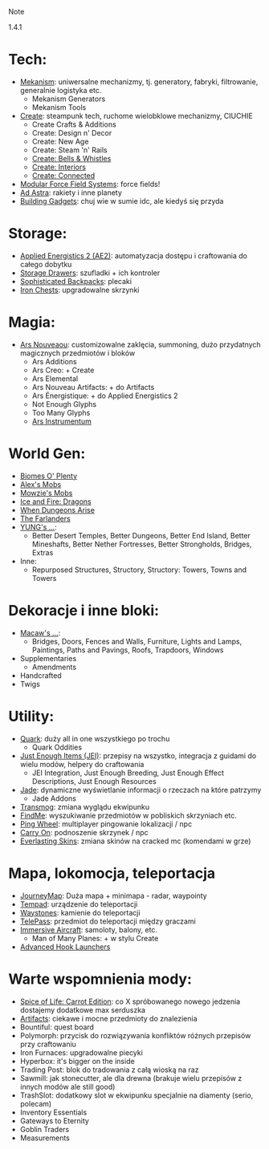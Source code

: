 > [!NOTE]
> 1.4.1

# Tech:

- [Mekanism](<https://www.curseforge.com/minecraft/mc-mods/mekanism>): uniwersalne mechanizmy, tj. generatory, fabryki, filtrowanie, generalnie logistyka etc.
  - Mekanism Generators
  - Mekanism Tools
- [Create](<https://www.curseforge.com/minecraft/mc-mods/create>): steampunk tech, ruchome wielobklowe mechanizmy, CIUCHIE
  - Create Crafts & Additions
  - Create: Design n' Decor
  - Create: New Age
  - Create: Steam 'n' Rails
  - [Create: Bells & Whistles](<https://www.curseforge.com/minecraft/mc-mods/bellsandwhistles>)
  - [Create: Interiors](<https://www.curseforge.com/minecraft/mc-mods/interiors>)
  - [Create: Connected](<https://www.curseforge.com/minecraft/mc-mods/create-connected>)
- [Modular Force Field Systems](<https://www.curseforge.com/minecraft/mc-mods/mffs>): force fields!
- [Ad Astra](<https://www.curseforge.com/minecraft/mc-mods/ad-astra>): rakiety i inne planety
- [Building Gadgets](<https://www.curseforge.com/minecraft/mc-mods/building-gadgets>): chuj wie w sumie idc, ale kiedyś się przyda

# Storage:

- [Applied Energistics 2 (AE2)](<https://www.curseforge.com/minecraft/mc-mods/applied-energistics-2>): automatyzacja dostępu i craftowania do całego dobytku
- [Storage Drawers](<https://www.curseforge.com/minecraft/mc-mods/storage-drawers>): szufladki + ich kontroler
- [Sophisticated Backpacks](<https://www.curseforge.com/minecraft/mc-mods/sophisticated-backpacks>): plecaki
- [Iron Chests](<https://www.curseforge.com/minecraft/mc-mods/iron-chests>): upgradowalne skrzynki

# Magia:

- [Ars Nouveaou](<https://www.curseforge.com/minecraft/mc-mods/ars-nouveau>): customizowalne zaklęcia, summoning, dużo przydatnych magicznych przedmiotów i bloków
  - Ars Additions
  - Ars Creo: + Create
  - Ars Elemental
  - Ars Nouveau Artifacts: + do Artifacts
  - Ars Énergistique: + do Applied Energistics 2
  - Not Enough Glyphs
  - Too Many Glyphs
  - [Ars Instrumentum](<https://www.curseforge.com/minecraft/mc-mods/ars-instrumentum>)

# World Gen:

- [Biomes O' Plenty](<https://www.curseforge.com/minecraft/mc-mods/biomes-o-plenty>)
- [Alex's Mobs](<https://www.curseforge.com/minecraft/mc-mods/alexs-mobs>)
- [Mowzie's Mobs](<https://www.curseforge.com/minecraft/mc-mods/mowzies-mobs>)
- [Ice and Fire: Dragons](<https://www.curseforge.com/minecraft/mc-mods/ice-and-fire-dragons>)
- [When Dungeons Arise](<https://www.curseforge.com/minecraft/mc-mods/when-dungeons-arise>)
- [The Farlanders](<https://www.curseforge.com/minecraft/mc-mods/farlanders>)
- [YUNG's ...](<https://www.curseforge.com/members/yungnickyoung/projects?page=1&pageSize=20&sortBy=TotalDownloads&sortOrder=Desc&classIds=6>):
  - Better Desert Temples, Better Dungeons, Better End Island, Better Mineshafts, Better Nether Fortresses, Better Strongholds, Bridges, Extras
- Inne:
  - Repurposed Structures, Structory, Structory: Towers, Towns and Towers

# Dekoracje i inne bloki:

- [Macaw's ...](<https://www.curseforge.com/members/sketch_macaw/projects?page=1&pageSize=20&sortBy=TotalDownloads&sortOrder=Desc&classIds=6>):
  - Bridges, Doors, Fences and Walls, Furniture, Lights and Lamps, Paintings, Paths and Pavings, Roofs, Trapdoors, Windows
- Supplementaries
  - Amendments
- Handcrafted
- Twigs

# Utility:

- [Quark](<https://www.curseforge.com/minecraft/mc-mods/quark>): duży all in one wszystkiego po trochu
  - Quark Oddities
- [Just Enough Items (JEI)](<https://www.curseforge.com/minecraft/mc-mods/jei>): przepisy na wszystko, integracja z guidami do wielu modów, helpery do craftowania
  - JEI Integration, Just Enough Breeding, Just Enough Effect Descriptions, Just Enough Resources
- [Jade](<https://www.curseforge.com/minecraft/mc-mods/jade>): dynamiczne wyświetlanie informacji o rzeczach na które patrzymy
  - Jade Addons
- [Transmog](<https://www.curseforge.com/minecraft/mc-mods/transmog>): zmiana wyglądu ekwipunku
- [FindMe](<https://www.curseforge.com/minecraft/mc-mods/findme>): wyszukiwanie przedmiotów w pobliskich skrzyniach etc.
- [Ping Wheel](<https://www.curseforge.com/minecraft/mc-mods/ping-wheel>): multiplayer pingowanie lokalizacji / npc
- [Carry On](<https://www.curseforge.com/minecraft/mc-mods/carry-on>): podnoszenie skrzynek / npc
- [Everlasting Skins](<https://www.curseforge.com/minecraft/mc-mods/everlasting-skins>): zmiana skinów na cracked mc (komendami w grze)

# Mapa, lokomocja, teleportacja

- [JourneyMap](<https://www.curseforge.com/minecraft/mc-mods/journeymap>): Duża mapa + minimapa - radar, waypointy
- [Tempad](<https://www.curseforge.com/minecraft/mc-mods/tempad>): urządzenie do teleportacji
- [Waystones](<https://www.curseforge.com/minecraft/mc-mods/waystones>): kamienie do teleportacji
- [TelePass](<https://www.curseforge.com/minecraft/mc-mods/telepass>): przedmiot do teleportacji między graczami
- [Immersive Aircraft](<https://www.curseforge.com/minecraft/mc-mods/immersive-aircraft>): samoloty, balony, etc.
  - Man of Many Planes: + w stylu Create
- [Advanced Hook Launchers](<https://www.curseforge.com/minecraft/mc-mods/advanced-hook-launchers>)

# Warte wspomnienia mody:

- [Spice of Life: Carrot Edition](<https://www.curseforge.com/minecraft/mc-mods/spice-of-life-carrot-edition>): co X spróbowanego nowego jedzenia dostajemy dodatkowe max serduszka
- [Artifacts](<https://www.curseforge.com/minecraft/mc-mods/artifacts>): ciekawe i mocne przedmioty do znalezienia
- Bountiful: quest board
- Polymorph: przycisk do rozwiązywania konfliktów różnych przepisów przy craftowaniu
- Iron Furnaces: upgradowalne piecyki
- Hyperbox: it's bigger on the inside
- Trading Post: blok do tradowania z całą wioską na raz
- Sawmill: jak stonecutter, ale dla drewna (brakuje wielu przepisów z innych modów ale still good)
- TrashSlot: dodatkowy slot w ekwipunku specjalnie na diamenty (serio, polecam)
- Inventory Essentials
- Gateways to Eternity
- Goblin Traders
- Measurements
